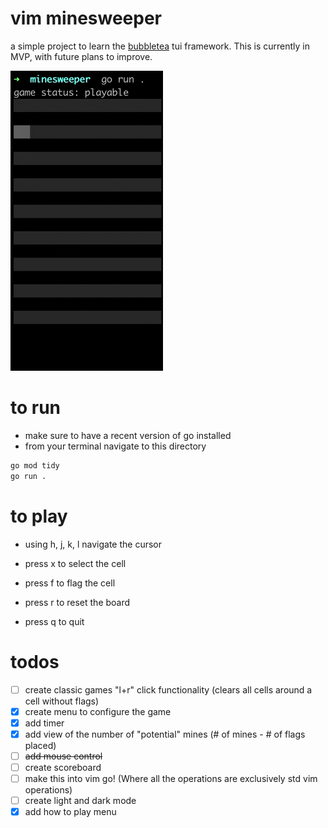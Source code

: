 # vim minesweeper

a simple project to learn the [bubbletea](https://github.com/charmbracelet/bubbletea) tui framework. This is currently in MVP, with future plans to improve.

![](./minesweeper.gif)

# to run
- make sure to have a recent version
of go installed
- from your terminal navigate to this directory  
```bash
go mod tidy
go run .
```

# to play
- using h, j, k, l navigate the cursor

- press x to select the cell

- press f to flag the cell

- press r to reset the board

- press q to quit

# todos
- [ ] create classic games "l+r" click functionality (clears all cells around a cell without flags)
- [x] create menu to configure the game
- [x] add timer
- [x] add view of the number of "potential" mines (# of mines - # of flags placed)
- [ ] ~~add mouse control~~
- [ ] create scoreboard
- [ ] make this into vim go! (Where all the operations are exclusively std vim operations)
- [ ] create light and dark mode
- [x] add how to play menu
